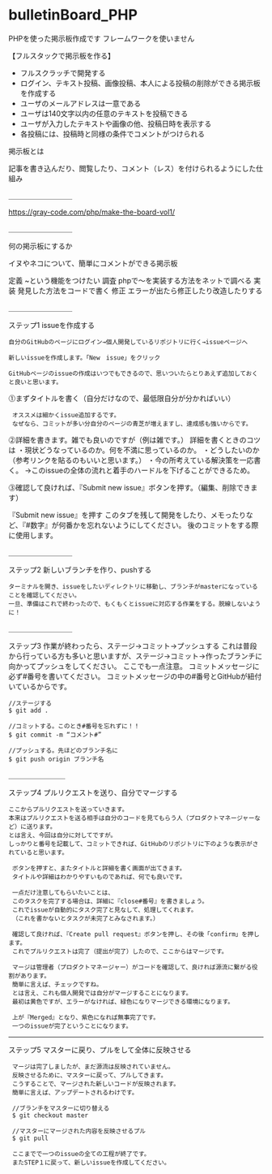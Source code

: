# bulletinBoard_PHP

PHPを使った掲示板作成です
フレームワークを使いません

【フルスタックで掲示板を作る】

* フルスクラッチで開発する
* ログイン、テキスト投稿、画像投稿、本人による投稿の削除ができる掲示板を作成する
* ユーザのメールアドレスは一意である
* ユーザは140文字以内の任意のテキストを投稿できる
* ユーザが入力したテキストや画像の他、投稿日時を表示する
* 各投稿には、投稿時と同様の条件でコメントがつけられる

掲示板とは

記事を書き込んだり、閲覧したり、コメント（レス）を付けられるようにした仕組み

＿＿＿＿＿＿＿＿＿

https://gray-code.com/php/make-the-board-vol1/

＿＿＿＿＿＿＿＿＿

何の掲示板にするか

イヌやネコについて、簡単にコメントができる掲示板

定義
	~という機能をつけたい
調査
	phpで〜を実装する方法をネットで調べる
実装
	発見した方法をコードで書く
修正
	エラーが出たら修正したり改造したりする
 
＿＿＿＿＿＿＿＿＿

ステップ1 issueを作成する 

    自分のGitHubのページにログイン→個人開発しているリポジトリに行く→issueページへ

    新しいissueを作成します。「New　issue」をクリック
    
    GitHubページのissueの作成はいつでもできるので、思いついたらとりあえず追加しておくと良いと思います。
   
⓵まずタイトルを書く（自分だけなので、最低限自分が分かればいい）

     オススメは細かくissue追加するです。
     なぜなら、コミットが多い分自分のページの青芝が増えますし、達成感も強いからです。

⓶詳細を書きます。雑でも良いのですが（例は雑です。）
    詳細を書くときのコツは
      ・現状どうなっているのか。何を不満に思っているのか。
      ・どうしたいのか（参考リンクを貼るのもいいと思います。）
      ・今の所考えている解決策を一応書く。
    →このissueの全体の流れと着手のハードルを下げることができるため。

⓷確認して良ければ、『Submit new issue』ボタンを押す。（編集、削除できます）

『Submit new issue』を押す
このタブを残して開発をしたり、メモったりなど、『#数字』が何番かを忘れないようにしてください。
後のコミットをする際に使用します。

＿＿＿＿＿＿＿＿＿

ステップ2 新しいブランチを作り、pushする

    ターミナルを開き、issueをしたいディレクトリに移動し、ブランチがmasterになっていることを確認してください。
    一旦、準備はこれで終わったので、もくもくとissueに対応する作業をする。脱線しないように！

＿＿＿＿＿＿＿＿＿

ステップ3 作業が終わったら、ステージ→コミット→プッシュする
    これは普段から行っている方も多いと思いますが、ステージ→コミット→作ったブランチに向かってプッシュをしてください。
    ここでも一点注意。
    コミットメッセージに必ず#番号を書いてください。
    コミットメッセージの中の#番号とGitHubが紐付いているからです。
    
    //ステージする
    $ git add .

    //コミットする。このとき#番号を忘れずに！！
    $ git commit -m “コメント#”

    //プッシュする。先ほどのブランチ名に
    $ git push origin ブランチ名

＿＿＿＿＿＿＿＿

ステップ4 プルリクエストを送り、自分でマージする

    ここからプルリクエストを送っていきます。
    本来はプルリクエストを送る相手は自分のコードを見てもらう人（プロダクトマネージャーなど）に送ります。
    とは言え、今回は自分に対してですが。
    しっかりと番号を記載して、コミットできれば、GitHubのリポジトリに下のような表示がされていると思います。
    
     ボタンを押すと、またタイトルと詳細を書く画面が出てきます。
     タイトルや詳細はわかりやすいものであれば、何でも良いです。

     一点だけ注意してもらいたいことは、
     このタスクを完了する場合は、詳細に『close#番号』を書きましょう。
     これでissueが自動的にタスク完了と見なして、処理してくれます。
     （これを書かないとタスクが未完了とみなされます。）
     
     確認して良ければ、『Create pull request』ボタンを押し、その後「confirm」を押します。
     これでプルリクエストは完了（提出が完了）したので、ここからはマージです。
     
     マージは管理者（プロダクトマネージャー）がコードを確認して、良ければ源流に繋がる役割があります。
     簡単に言えば、チェックですね。
     とは言え、これも個人開発では自分がマージすることになります。
     最初は黄色ですが、エラーがなければ、緑色になりマージできる環境になります。
     
     上が『Merged』となり、紫色になれば無事完了です。
     一つのissueが完了ということになります。
     
__________

ステップ5 マスターに戻り、プルをして全体に反映させる

     マージは完了しましたが、まだ源流は反映されていません。
     反映させるために、マスターに戻って、プルしてきます。
     こうすることで、マージされた新しいコードが反映されます。
     簡単に言えば、アップデートされるわけです。
     
     //ブランチをマスターに切り替える
     $ git checkout master

     //マスターにマージされた内容を反映させるプル
     $ git pull
     
     ここまでで一つのissueの全ての工程が終了です。
     またSTEP１に戻って、新しいissueを作成してください。
